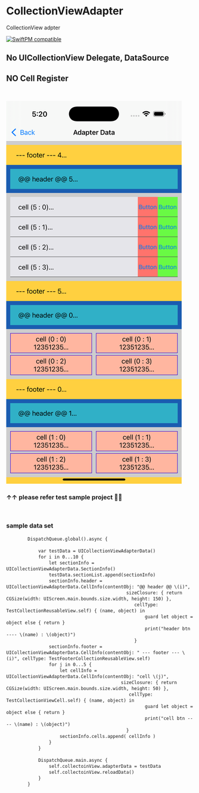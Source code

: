 # CollectionViewAdapter
CollectionView adpter

[![SwiftPM compatible](https://img.shields.io/badge/SwiftPM-compatible-brightgreen.svg)](https://swift.org/package-manager/)

## No UICollectionView Delegate, DataSource
## NO Cell Register

<br>

![SampleTestApp](https://github.com/pkh0225/CollectionViewAdapter/blob/master/ScreenShot.png)
### ↑↑ please refer test sample project 👾👾


<br>

### sample data set
```
        DispatchQueue.global().async {
            
            var testData = UICollectionViewAdapterData()
            for i in 0...10 {
                let sectionInfo = UICollectionViewAdapterData.SectionInfo()
                testData.sectionList.append(sectionInfo)
                sectionInfo.header = UICollectionViewAdapterData.CellInfo(contentObj: "@@ header @@ \(i)",
                                             sizeClosure: { return CGSize(width: UIScreen.main.bounds.size.width, height: 150) },
                                                cellType: TestCollectionReusableView.self) { (name, object) in
                                                    guard let object = object else { return }
                                                    print("header btn ---- \(name) : \(object)")
                                                }
                sectionInfo.footer = UICollectionViewAdapterData.CellInfo(contentObj: " --- footer --- \(i)", cellType: TestFooterCollectionReusableView.self)
                for j in 0...5 {
                    let cellInfo = UICollectionViewAdapterData.CellInfo(contentObj: "cell \(j)",
                                           sizeClosure: { return CGSize(width: UIScreen.main.bounds.size.width, height: 50) },
                                              cellType: TestCollectionViewCell.self) { (name, object) in
                                                    guard let object = object else { return }
                                                    print("cell btn ---- \(name) : \(object)")
                                             }
                    sectionInfo.cells.append( cellInfo )
                }
            }
            
            DispatchQueue.main.async {
                self.collectoinView.adapterData = testData
                self.collectoinView.reloadData()
            }
        }
```
